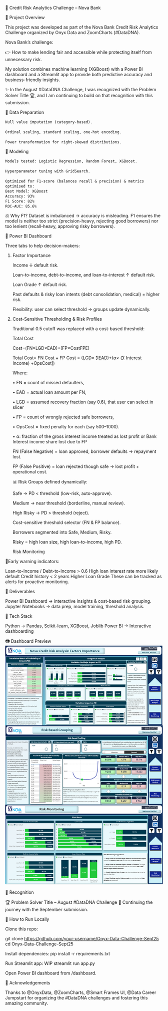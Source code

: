 📌 Credit Risk Analytics Challenge – Nova Bank


🔹 Project Overview

This project was developed as part of the Nova Bank Credit Risk Analytics Challenge organized by Onyx Data and ZoomCharts (#DataDNA).

Nova Bank’s challenge:

👉 How to make lending fair and accessible while protecting itself from unnecessary risk.

My solution combines machine learning (XGBoost) with a Power BI dashboard and a Streamlit app to provide both predictive accuracy and business-friendly insights.

✨ In the August #DataDNA Challenge, I was recognized with the Problem Solver Title 🏆, and I am continuing to build on that recognition with this submission.


🔹 Data Preparation

    Null value imputation (category-based).
    
    Ordinal scaling, standard scaling, one-hot encoding.
    
    Power transformation for right-skewed distributions.


🔹 Modeling

    Models tested: Logistic Regression, Random Forest, XGBoost.
    
    Hyperparameter tuning with GridSearch.
    
    Optimized for F1-score (balances recall & precision) & metrics optimised to:
    Best Model: XGBoost
    Accuracy: 93%
    F1 Score: 82%
    ROC-AUC: 85.6%



⚖️ Why F1?
Dataset is imbalanced → accuracy is misleading. F1 ensures the model is neither too strict (precision-heavy, rejecting good borrowers) nor too lenient (recall-heavy, approving risky borrowers).



📌 Power BI Dashboard

Three tabs to help decision-makers:
1) Factor Importance

    Income ↓ default risk.
   
    Loan-to-income, debt-to-income, and loan-to-interest ↑ default risk.
   
    Loan Grade ↑ default risk.
   
    Past defaults & risky loan intents (debt consolidation, medical) = higher risk.
   
    Flexibility: user can select threshold → groups update dynamically.

2) Cost-Sensitive Thresholding & Risk Profiles

    Traditional 0.5 cutoff was replaced with a cost-based threshold:
    
    Total Cost
   
    Cost=(FN×LGD×EAD)+(FP×CostFPE)
   
    Total Cost= FN Cost + FP Cost = (LGD× ∑EAD)+(α× (∑ Interest Income) +OpsCost])
   
    Where:
   
    •	FN = count of missed defaulters,
   
    •	EAD = actual loan amount per FN,
   
    •	LGD = assumed recovery fraction (say 0.6), that user can select in slicer
   
    •	FP = count of wrongly rejected safe borrowers,
   
    •	OpsCost = fixed penalty for each (say $500–$1000).
   
    •   α: fraction of the gross interest income treated as lost profit or Bank Interest income share lost due to FP
   
    
    FN (False Negative) = loan approved, borrower defaults → repayment lost.
   
    
    FP (False Positive) = loan rejected though safe → lost profit + operational cost.


    📊 Risk Groups defined dynamically:
    
    Safe → PD < threshold (low-risk, auto-approve).

    Medium → near threshold (borderline, manual review).
   
    High Risky → PD > threshold (reject).
   
    
    Cost-sensitive threshold selector (FN & FP balance).

    Borrowers segmented into Safe, Medium, Risky.
   
    Risky = high loan size, high loan-to-income, high PD.
   
    Risk Monitoring

🔹Early warning indicators:

Loan-to-Income / Debt-to-Income > 0.6
High loan interest rate more likely default
Credit history < 2 years
Higher Loan Grade
These can be tracked as alerts for proactive monitoring.


🔹 Deliverables

Power BI Dashboard → interactive insights & cost-based risk grouping.
Jupyter Notebooks → data prep, model training, threshold analysis.


🔹 Tech Stack

Python → Pandas, Scikit-learn, XGBoost, Joblib
Power BI → Interactive dashboarding


📷 Dashboard Preview ![Dashboard Preview](Nova_Bank_Credit_Analysis.png)

🔹 Recognition

🏆 Problem Solver Title – August #DataDNA Challenge
🙌 Continuing the journey with the September submission.


🔹 How to Run Locally

Clone this repo:

git clone https://github.com/your-username/Onyx-Data-Challenge-Sept25
cd Onyx-Data-Challenge-Sept25



Install dependencies:
pip install -r requirements.txt


Run Streamlit app: WIP streamlit run app.py


Open Power BI dashboard from /dashboard.

🔹 Acknowledgements

Thanks to @OnyxData, @ZoomCharts, @Smart Frames UI, @Data Career Jumpstart for organizing the #DataDNA challenges and fostering this amazing community.
